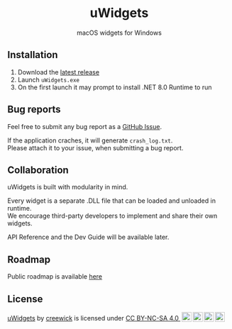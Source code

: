 <div align="center">
  <h1>uWidgets</h1>
  macOS widgets for Windows
</div>

## Installation

1. Download the [latest release](https://github.com/creewick/uWidgets/releases)
2. Launch `uWidgets.exe`
3. On the first launch it may prompt to install .NET 8.0 Runtime to run

## Bug reports

Feel free to submit any bug report as a [GitHub Issue](https://github.com/creewick/uWidgets/issues).

If the application craches, it will generate `crash_log.txt`.<br/>
Please attach it to your issue, when submitting a bug report.

## Collaboration

uWidgets is built with modularity in mind.

Every widget is a separate .DLL file that can be loaded and unloaded in runtime.<br/>
We encourage third-party developers to implement and share their own widgets.

API Reference and the Dev Guide will be available later.

## Roadmap

Public roadmap is available [here](https://github.com/users/creewick/projects/4)

## License

<p xmlns:cc="http://creativecommons.org/ns#" xmlns:dct="http://purl.org/dc/terms/"><a property="dct:title" rel="cc:attributionURL" href="https://github.com/creewick/uWidgets">uWidgets</a> by <a rel="cc:attributionURL dct:creator" property="cc:attributionName" href="https://github.com/creewick">creewick</a> is licensed under <a href="https://creativecommons.org/licenses/by-nc-sa/4.0/?ref=chooser-v1" target="_blank" rel="license noopener noreferrer" style="display:inline-block;">CC BY-NC-SA 4.0 <img style="height:22px!important;margin-left:3px;vertical-align:text-bottom;" src="https://mirrors.creativecommons.org/presskit/icons/cc.svg?ref=chooser-v1" alt=""><img style="height:22px!important;margin-left:3px;vertical-align:text-bottom;" src="https://mirrors.creativecommons.org/presskit/icons/by.svg?ref=chooser-v1" alt=""><img style="height:22px!important;margin-left:3px;vertical-align:text-bottom;" src="https://mirrors.creativecommons.org/presskit/icons/nc.svg?ref=chooser-v1" alt=""><img style="height:22px!important;margin-left:3px;vertical-align:text-bottom;" src="https://mirrors.creativecommons.org/presskit/icons/sa.svg?ref=chooser-v1" alt=""></a></p>
